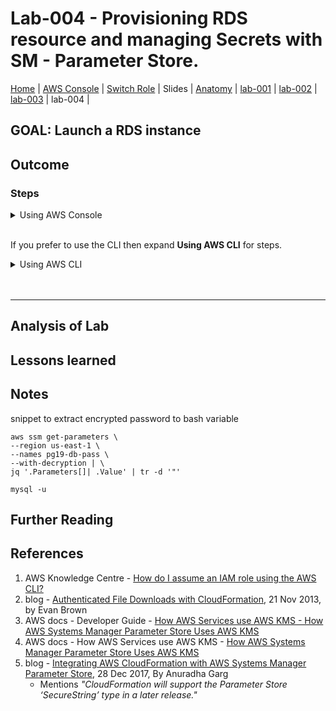 # Lab-004 - Provisioning RDS resource and managing Secrets with SM - Parameter Store.

[Home](../README.md) |
[AWS Console](https://goo.gl/c3q5bv) |
[Switch Role](https://goo.gl/9ascNB) |
Slides |
[Anatomy](anatomy.md) |
[lab-001](lab-001.md) |
[lab-002](lab-002.md) |
[lab-003](lab-003.md) |
lab-004 |

## GOAL: Launch a RDS instance

## Outcome

### Steps

<details>
<summary>Using AWS Console</summary>
<br/>

</details>

<br/>

If you prefer to use the CLI then expand __Using AWS CLI__ for steps.

<details>
 <summary>Using AWS CLI</summary>

</details>

<br/>
<br/>

---

## Analysis of Lab



## Lessons learned


## Notes

snippet to extract encrypted password to bash variable
```
aws ssm get-parameters \
--region us-east-1 \
--names pg19-db-pass \
--with-decryption | \
jq '.Parameters[]| .Value' | tr -d '"'
```

```
mysql -u 
```


## Further Reading


## References
1. AWS Knowledge Centre - [How do I assume an IAM role using the AWS CLI?](https://aws.amazon.com/premiumsupport/knowledge-center/iam-assume-role-cli/)
1. blog - [Authenticated File Downloads with CloudFormation](https://aws.amazon.com/blogs/devops/authenticated-file-downloads-with-cloudformation/), 21 Nov 2013, by Evan Brown
1. AWS docs - Developer Guide - [How AWS Services use AWS KMS - How AWS Systems Manager Parameter Store Uses AWS KMS](https://docs.aws.amazon.com/kms/latest/developerguide/services-parameter-store.html)
1. AWS docs - How AWS Services use AWS KMS - [How AWS Systems Manager Parameter Store Uses AWS KMS](https://docs.aws.amazon.com/kms/latest/developerguide/services-parameter-store.html)
1. blog - [Integrating AWS CloudFormation with AWS Systems Manager Parameter Store](https://aws.amazon.com/blogs/mt/integrating-aws-cloudformation-with-aws-systems-manager-parameter-store/), 28 Dec 2017, By Anuradha Garg
    - Mentions *"CloudFormation will support the Parameter Store ‘SecureString’ type in a later release."*